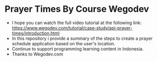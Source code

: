 # Prayer Times By Course Wegodev

- I hope you can watch the full video tutorial at the following link: https://www.wegodev.com/tutorial/case-study/api-prayer-times/introduction.html
- In this repository i provide a summary of the steps to create a prayer schedule application based on the user's location.
- Continue to support programming learning content in Indonesia.
- Thanks to Wegodev.com
